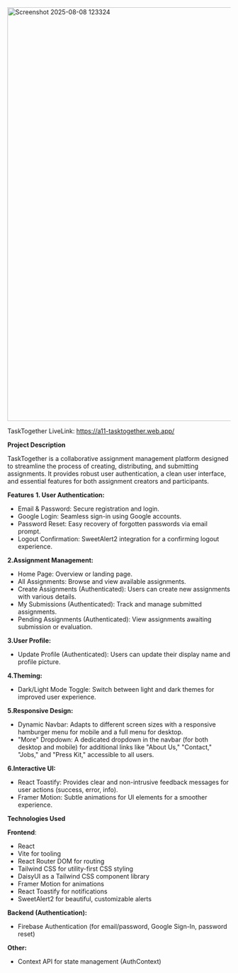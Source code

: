 <img width="1919" height="932" alt="Screenshot 2025-08-08 123324" src="https://github.com/user-attachments/assets/da8e540c-362d-45de-a65e-f62628fda3e9" />

TaskTogether
LiveLink: https://a11-tasktogether.web.app/

**Project Description**

TaskTogether is a collaborative assignment management platform designed to streamline the process of creating, distributing, and submitting assignments. It provides robust user authentication, a clean user interface, and essential features for both assignment creators and participants.

**Features**
**1. User Authentication:**
- Email & Password: Secure registration and login.
- Google Login: Seamless sign-in using Google accounts.
- Password Reset: Easy recovery of forgotten passwords via email prompt.
- Logout Confirmation: SweetAlert2 integration for a confirming logout experience.

**2.Assignment Management:**
- Home Page: Overview or landing page.
- All Assignments: Browse and view available assignments.
- Create Assignments (Authenticated): Users can create new assignments with various details.
- My Submissions (Authenticated): Track and manage submitted assignments.
- Pending Assignments (Authenticated): View assignments awaiting submission or evaluation.

**3.User Profile:**
- Update Profile (Authenticated): Users can update their display name and profile picture.
  
**4.Theming:**
- Dark/Light Mode Toggle: Switch between light and dark themes for improved user experience.
  
**5.Responsive Design:**
- Dynamic Navbar: Adapts to different screen sizes with a responsive hamburger menu for mobile and a full menu for desktop.
- "More" Dropdown: A dedicated dropdown in the navbar (for both desktop and mobile) for additional links like "About Us," "Contact," "Jobs," and "Press Kit," accessible to all users.
  
**6.Interactive UI:**
- React Toastify: Provides clear and non-intrusive feedback messages for user actions (success, error, info).
- Framer Motion: Subtle animations for UI elements for a smoother experience.

**Technologies Used**

**Frontend**:
- React
- Vite for tooling
- React Router DOM for routing
- Tailwind CSS for utility-first CSS styling
- DaisyUI as a Tailwind CSS component library
- Framer Motion for animations
- React Toastify for notifications
- SweetAlert2 for beautiful, customizable alerts
  
**Backend (Authentication):**
- Firebase Authentication (for email/password, Google Sign-In, password reset)
  
**Other:**
- Context API for state management (AuthContext)
